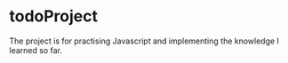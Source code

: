 # todoProject
The project is for practising Javascript and implementing the knowledge I learned so far.
